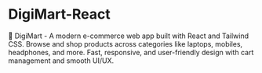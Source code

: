 # DigiMart-React
🛒 DigiMart - A modern e-commerce web app built with React and Tailwind CSS.  Browse and shop products across categories like laptops, mobiles, headphones, and more.  Fast, responsive, and user-friendly design with cart management and smooth UI/UX.

